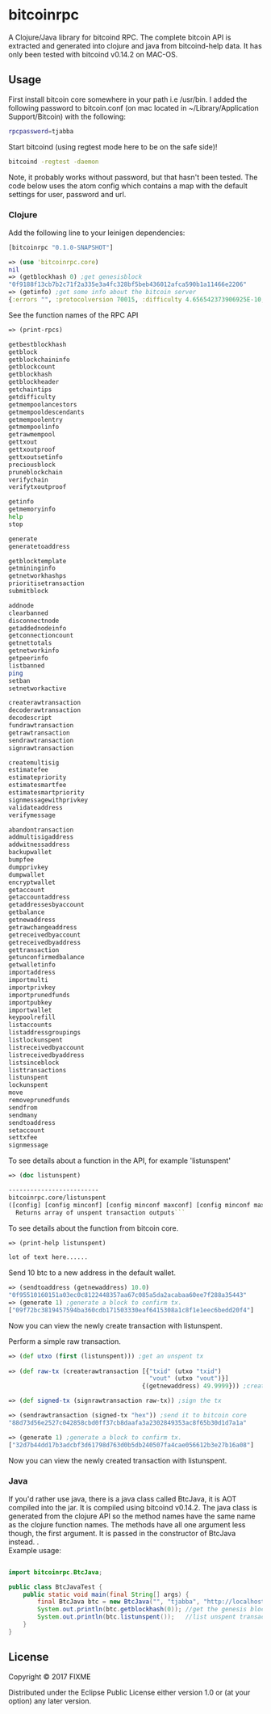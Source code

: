 # bitcoinrpc

A Clojure/Java library for bitcoind RPC.
The complete bitcoin API is extracted and generated into clojure and java from bitcoind-help data. It has only been tested with bitcoind v0.14.2 on MAC-OS. 

## Usage


First install bitcoin core somewhere in your path i.e /usr/bin.
I added the following password to bitcoin.conf (on mac located in ~/Library/Application Support/Bitcoin) with the following:
```bash
rpcpassword=tjabba
```

Start bitcoind (using regtest mode here to be on the safe side)!

```bash
bitcoind -regtest -daemon
```

Note, it probably works without password, but that hasn't been tested.
The code below uses the atom config which contains a map with the default settings for user, password and url.


### Clojure
Add the following line to your leinigen dependencies:
```clojure
[bitcoinrpc "0.1.0-SNAPSHOT"]
```

```clojure
=> (use 'bitcoinrpc.core)
nil
=> (getblockhash 0) ;get genesisblock
"0f9188f13cb7b2c71f2a335e3a4fc328bf5beb436012afca590b1a11466e2206"
=> (getinfo) ;get some info about the bitcoin server
{:errors "", :protocolversion 70015, :difficulty 4.656542373906925E-10, :relayfee 1.0E-5, :keypoolsize 100, :keypoololdest 1504971951, :testnet false, :paytxfee 0.0, :balance 199.9998616, :proxy "", :timeoffset 0, :blocks 104, :connections 0, :walletversion 130000, :version 140200}
```
See the function names of the RPC API
```clojure
=> (print-rpcs)
```
```bash
getbestblockhash
getblock
getblockchaininfo
getblockcount
getblockhash
getblockheader
getchaintips
getdifficulty
getmempoolancestors
getmempooldescendants
getmempoolentry
getmempoolinfo
getrawmempool
gettxout
gettxoutproof
gettxoutsetinfo
preciousblock
pruneblockchain
verifychain
verifytxoutproof

getinfo
getmemoryinfo
help
stop

generate
generatetoaddress

getblocktemplate
getmininginfo
getnetworkhashps
prioritisetransaction
submitblock

addnode
clearbanned
disconnectnode
getaddednodeinfo
getconnectioncount
getnettotals
getnetworkinfo
getpeerinfo
listbanned
ping
setban
setnetworkactive

createrawtransaction
decoderawtransaction
decodescript
fundrawtransaction
getrawtransaction
sendrawtransaction
signrawtransaction

createmultisig
estimatefee
estimatepriority
estimatesmartfee
estimatesmartpriority
signmessagewithprivkey
validateaddress
verifymessage

abandontransaction
addmultisigaddress
addwitnessaddress
backupwallet
bumpfee
dumpprivkey
dumpwallet
encryptwallet
getaccount
getaccountaddress
getaddressesbyaccount
getbalance
getnewaddress
getrawchangeaddress
getreceivedbyaccount
getreceivedbyaddress
gettransaction
getunconfirmedbalance
getwalletinfo
importaddress
importmulti
importprivkey
importprunedfunds
importpubkey
importwallet
keypoolrefill
listaccounts
listaddressgroupings
listlockunspent
listreceivedbyaccount
listreceivedbyaddress
listsinceblock
listtransactions
listunspent
lockunspent
move
removeprunedfunds
sendfrom
sendmany
sendtoaddress
setaccount
settxfee
signmessage
```

To see details about a function in the API, for example 'listunspent'
```clojure
=> (doc listunspent)
```
```clojure
-------------------------
bitcoinrpc.core/listunspent
([config] [config minconf] [config minconf maxconf] [config minconf maxconf addresses] [config minconf maxconf addresses include_unsafe])
  Returns array of unspent transaction outputs```
```
To see details about the function from bitcoin core.

```clojure
=> (print-help listunspent)
```
```bash
lot of text here......
```

Send 10 btc to a new address in the default wallet.

```clojure
=> (sendtoaddress (getnewaddress) 10.0)
"0f95510160151a03ec0c8122448357aa67c085a5da2acabaa60ee7f288a35443"
=> (generate 1) ;generate a block to confirm tx.
["09f72bc3819457594ba360cdb171503330eaf6415308a1c8f1e1eec6bedd20f4"]
```

Now you can view the newly create transaction with listunspent.


Perform a simple raw transaction.
```clojure
=> (def utxo (first (listunspent))) ;get an unspent tx
 
=> (def raw-tx (createrawtransaction [{"txid" (utxo "txid")
                                       "vout" (utxo "vout")}]
                                     {(getnewaddress) 49.9999})) ;create a raw transaction

=> (def signed-tx (signrawtransaction raw-tx)) ;sign the tx

=> (sendrawtransaction (signed-tx "hex")) ;send it to bitcoin core
"88d73d56e2527c042858cbd0ff37cb8daafa3a2302849353ac8f65b30d1d7a1a" 

=> (generate 1) ;generate a block to confirm tx.
["32d7b44dd17b3adcbf3d61798d763d0b5db240507fa4cae056612b3e27b16a08"]
```
Now you can view the newly created transaction with listunspent.

### Java

If you'd rather use java, there is a java class called BtcJava, it is AOT compiled into the jar. It is compiled using bitcoind v0.14.2. The java class is generated from the clojure API so the method names have the same name as the clojure function names. The methods have all one argument less though, the first argument. It is passed in the constructor of BtcJava instead. .   
Example usage:

```java

import bitcoinrpc.BtcJava;

public class BtcJavaTest {
	public static void main(final String[] args) {
		final BtcJava btc = new BtcJava("", "tjabba", "http://localhost:18332");
		System.out.println(btc.getblockhash(0)); //get the genesis block
		System.out.println(btc.listunspent());   //list unspent transactions
	}
}

```




## License

Copyright © 2017 FIXME

Distributed under the Eclipse Public License either version 1.0 or (at
your option) any later version.
